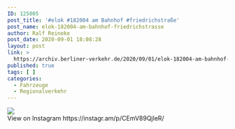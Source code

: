 ```yaml
---
ID: 125005
post_title: '#elok #182004 am Bahnhof #friedrichstraße'
post_name: elok-182004-am-bahnhof-friedrichstrasse
author: Ralf Reineke
post_date: 2020-09-01 18:08:28
layout: post
link: >
  https://archiv.berliner-verkehr.de/2020/09/01/elok-182004-am-bahnhof-friedrichstrasse/
published: true
tags: [ ]
categories:
  - Fahrzeuge
  - Regionalverkehr
---
```

<div><img src='https://scontent-iad3-1.cdninstagram.com/v/t51.29350-15/118641356_1633243646856970_2003280899787945819_n.jpg?_nc_cat=104&_nc_sid=8ae9d6&_nc_ohc=lJGC-PyP86kAX9PzN75&_nc_ht=scontent-iad3-1.cdninstagram.com&oh=ca2deb6c1253a0f7f0d920fc6721d2f3&oe=5F72D3E6' style='max-width:600px;' /><br/><div>View on Instagram https://instagr.am/p/CEmV89QjleR/</div></div>